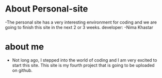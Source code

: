 # About Personal-site
-The personal site has a very interesting environment for coding and we are going to finish this site in the next 2 or 3 weeks.
 developer:
 -Nima Khastar
# about me 
-  Not long ago, I stepped into the world of coding and I am very excited to start this site. This site is my fourth project that is going to be uploaded on github.
